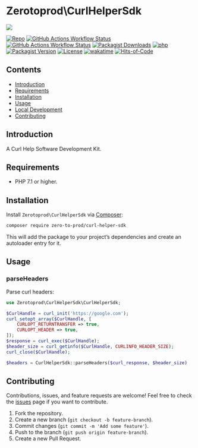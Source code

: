 # Zerotoprod\CurlHelperSdk

![](art/logo.png)

[![Repo](https://img.shields.io/badge/github-gray?logo=github)](https://github.com/zero-to-prod/curl-helper-sdk)
[![GitHub Actions Workflow Status](https://img.shields.io/github/actions/workflow/status/zero-to-prod/curl-helper-sdk/test.yml?label=test)](https://github.com/zero-to-prod/curl-helper-sdk/actions)
[![GitHub Actions Workflow Status](https://img.shields.io/github/actions/workflow/status/zero-to-prod/curl-helper-sdk/backwards_compatibility.yml?label=backwards_compatibility)](https://github.com/zero-to-prod/curl-helper-sdk/actions)
[![Packagist Downloads](https://img.shields.io/packagist/dt/zero-to-prod/curl-helper-sdk?color=blue)](https://packagist.org/packages/zero-to-prod/curl-helper-sdk/stats)
[![php](https://img.shields.io/packagist/php-v/zero-to-prod/curl-helper-sdk.svg?color=purple)](https://packagist.org/packages/zero-to-prod/curl-helper-sdk/stats)
[![Packagist Version](https://img.shields.io/packagist/v/zero-to-prod/curl-helper-sdk?color=f28d1a)](https://packagist.org/packages/zero-to-prod/curl-helper-sdk)
[![License](https://img.shields.io/packagist/l/zero-to-prod/curl-helper-sdk?color=pink)](https://github.com/zero-to-prod/curl-helper-sdk/blob/main/LICENSE.md)
[![wakatime](https://wakatime.com/badge/github/zero-to-prod/curl-helper-sdk.svg)](https://wakatime.com/badge/github/zero-to-prod/curl-helper-sdk)
[![Hits-of-Code](https://hitsofcode.com/github/zero-to-prod/curl-helper-sdk?branch=main)](https://hitsofcode.com/github/zero-to-prod/curl-helper-sdk/view?branch=main)

## Contents

- [Introduction](#introduction)
- [Requirements](#requirements)
- [Installation](#installation)
- [Usage](#usage)
- [Local Development](./LOCAL_DEVELOPMENT.md)
- [Contributing](#contributing)

## Introduction

A Curl Help Software Development Kit.

## Requirements

- PHP 7.1 or higher.

## Installation

Install `Zerotoprod\CurlHelperSdk` via [Composer](https://getcomposer.org/):

```bash
composer require zero-to-prod/curl-helper-sdk
```

This will add the package to your project’s dependencies and create an autoloader entry for it.

## Usage

### parseHeaders
Parse curl headers:

```php
use Zerotoprod\CurlHelperSdk\CurlHelperSdk;

$CurlHandle = curl_init('https://google.com');
curl_setopt_array($CurlHandle, [
    CURLOPT_RETURNTRANSFER => true,
    CURLOPT_HEADER => true,
]);
$response = curl_exec($CurlHandle);
$header_size = curl_getinfo($CurlHandle, CURLINFO_HEADER_SIZE);
curl_close($CurlHandle);

$headers = CurlHelperSdk::parseHeaders($curl_response, $header_size)
```


## Contributing

Contributions, issues, and feature requests are welcome!
Feel free to check the [issues](https://github.com/zero-to-prod/curl-helper-sdk/issues) page if you want to contribute.

1. Fork the repository.
2. Create a new branch (`git checkout -b feature-branch`).
3. Commit changes (`git commit -m 'Add some feature'`).
4. Push to the branch (`git push origin feature-branch`).
5. Create a new Pull Request.

